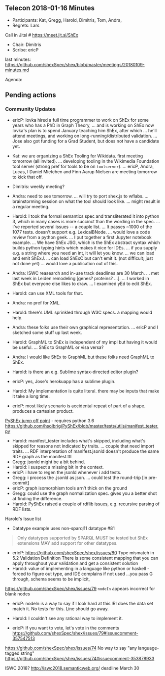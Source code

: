 ## Telecon 2018-01-16  Minutes

 * Participants: Kat, Gregg, Harold, Dimitris, Tom, Andra, 
 * Regrets: Lars

Call in Jitsi # https://meet.jit.si/ShEx


 * Chair: Dimitris
 * Scribe: ericP

last minutes: https://github.com/shexSpec/shex/blob/master/meetings/20180109-minutes.md

Agenda: 

## Pending actions

### Community Updates

 * ericP: Iovka hired a full time programmer to work on ShEx for some years who has a PhD in Graph Theory,
... and is working on ShEx now Iovka's plan is to spend January teaching him ShEx, after which 
... he'll attend meetings, and working on long-running/distributed validation.
... Jose also got funding for a Grad Student, but does not have a candidate yet.
 * Kat: we are organizing a ShEx Tooling for Wikidata. first meeting tomorrow (all invited).
 ... developing tooling in the Wikimedia Foundation tool server (strong pref for tools to be on `toolserver`).
 ... ericP, Andra, Lucas, I Daniel Mietchen and Finn Aarup Nielsen are meeting tomorrow to kick that off.

* Dimitris: weekly meeting?
* Andra: need to see tomorrow.
... will try to port shex.js to wflabs.
... brainstorming session on what the tool should look like.
... might result in a regular meeting.

 * Harold: I took the formal semantics spec and transliterated it into python 3, which in many cases is more succinct than the wording in the spec.
... I've reported several issues -- a couple list.
... It passes ~1000 of the 1077 tests. doesn't support e.g. LexicalBNode.
... would love a code review from a python geek.
... I put together a first Jupyter notebook example.
... We have ShEx JSG, which is the ShEx abstract syntax which builds python typing hints which makes it nice for IDEs.
... if you supply e.g. a string where you need an int, it will let you know.
... we can load and emit ShExJ.
... can load ShExC but can't emit it. (not difficult; just not done yet)
... would love a publication out of this.

* Andra: ISWC reasearch and in-use track deadlines are 30 March.
... met last week in Leiden remodeling [genes? proteins? ...].
... I worked in ShEx but everyone else likes to draw.
... I examined yEd to edit ShEx.
* Harold: can use XML tools for that.
* Andra: no pref for XML.
* Harold: there's UML sprinkled through W3C specs. a mapping would help.
* Andra: these folks use their own graphical representation.
... ericP and I sketched some stuff up last week.
* Harold: GraphML to ShEx is independent of my impl but having it would be useful.
... ShEx to GraphML or visa versa?
* Andra: I would like ShEx to GraphML but these folks need GraphML to ShEx.
* Harold: is there an e.g. Sublime syntax-directed editor plugin?
* ericP: yes, Jose's herokuapp has a sublime plugin.

* Harold: My implementation is quite literal. there may be inputs that make it take a long time.

* ericP: most likely scenario is accidental repeat of part of a shape. produces a cartesian product.

[PyShEx jump off point](https://github.com/hsolbrig/PyShEx) - requires python 3.6
https://github.com/hsolbrig/PyShEx/blob/master/tests/utils/manifest_tester.py
* Harold: manifest_tester includes what's skipped, including what's skipped for reasons not indicated by traits.
... couple that need import traits.
... RDF interpretation of manifest.jsonld doesn't produce the same RDF graph as the manifest.ttl
* Gregg: jsonld might be a bit behind.
* Harold: i suspect a missing bit in the context.
* ericP: i have to regen the jsonld whenever i add tests.
* Gregg: i process the .jsonld as json.
... could test the round-trip [in pre-commit]
* ericP: graph isomorphism tools arn't thick on the ground
* Gregg: could use the graph normalization spec. gives you a better shot at finding the difference.
* Harold: PyShEx raised a couple of rdflib issues, e.g. recursive parsing of RDF lists.


Harold's Issue list
 * Datatype example uses non-sparql11 datatype            #81
> Only datatypes supported by SPARQL MUST be tested but ShEx extensions MAY add support for other datatypes.

* ericP: https://github.com/shexSpec/shex/issues/80  Type mismatch in 5.2 Validation Definition
There is some consistent mapping that you can apply throughout your validation and get a consistent solution
* Harold: value of implementing in a language like python or haskell - forced to figure out type, and IDE complains if not used
...you pass G through, schema seems to be implicit, 

https://github.com/shexSpec/shex/issues/79 `nodeIn` appears incorrect for blank nodes
* ericP: nodeIn is a way to say if I look hard at this IRI does the data set match it. No tests for this. Line should go away.

* Harold: I couldn't see any rational way to implement it. 

* ericP: If you want to vote, let's vote in the comments
https://github.com/shexSpec/shex/issues/79#issuecomment-357547513

https://github.com/shexSpec/shex/issues/74 No way to say "any language-tagged string"
https://github.com/shexSpec/shex/issues/74#issuecomment-353878933


ISWC 2018? http://iswc2018.semanticweb.org/
deadline March 30


